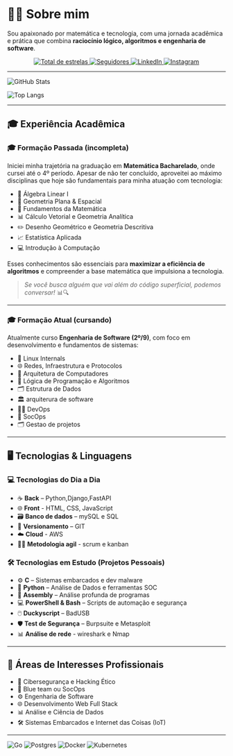 # 👨‍💻 Sobre mim

Sou apaixonado por matemática e tecnologia, com uma jornada acadêmica e prática que combina **raciocínio lógico, algoritmos e engenharia de software**.


<p align="center">
  <a href="https://github.com/21v1u5">
    <img 
      alt="Total de estrelas" 
      title="Total de estrelas GitHub" 
      src="https://custom-icon-badges.demolab.com/github/stars/21v1u5?color=55960c&style=for-the-badge&labelColor=488207&logo=star&label=estrelas"
    />
  </a>
  <a href="https://github.com/21v1u5?tab=followers">
    <img 
      alt="Seguidores" 
      title="Me siga no GitHub" 
      src="https://custom-icon-badges.demolab.com/github/followers/21v1u5?color=236ad3&labelColor=1155ba&style=for-the-badge&logo=github&label=Seguidores&logoColor=white"
    />
  </a>
  <a href="https://www.linkedin.com/in/l%C3%ADvius-penha-650a7b2a8/">
    <img 
      alt="LinkedIn" 
      title="Me siga no LinkedIn" 
      src="https://img.shields.io/badge/LinkedIn-0077B5?style=for-the-badge&logo=linkedin&logoColor=white"
    />
  </a>
  <a href="https://www.instagram.com/01001100.exe/">
    <img 
      alt="Instagram"
      title="Me siga no Instagram" 
      src="https://img.shields.io/badge/Instagram-E4405F?style=for-the-badge&logo=instagram&logoColor=white"
    />
  </a>
</p>

---
![GitHub Stats](https://github-readme-stats.vercel.app/api?username=21v1u5&show_icons=true&theme=radical)

![Top Langs](https://github-readme-stats.vercel.app/api/top-langs/?username=21v1u5&layout=compact&theme=radical)

---

## 🎓 Experiência Acadêmica

### 🎓 Formação Passada (incompleta)

Iniciei minha trajetória na graduação em **Matemática Bacharelado**, onde cursei até o 4º período. Apesar de não ter concluído, aproveitei ao máximo disciplinas que hoje são fundamentais para minha atuação com tecnologia:

- 📐 Álgebra Linear I  
- 🧭 Geometria Plana & Espacial  
- 🧮 Fundamentos da Matemática  
- 📊 Cálculo Vetorial e Geometria Analítica  
- ✏️ Desenho Geométrico e Geometria Descritiva  
- 📈 Estatística Aplicada  
- 💻 Introdução à Computação  

Esses conhecimentos são essenciais para **maximizar a eficiência de algoritmos** e compreender a base matemática que impulsiona a tecnologia.  
> *Se você busca alguém que vai além do código superficial, podemos conversar!* 📊🔍

---

### 🎓 Formação Atual (cursando)

Atualmente curso **Engenharia de Software (2º/9)**, com foco em desenvolvimento e fundamentos de sistemas:

- 🐧 Linux Internals  
- 🌐 Redes, Infraestrutura e Protocolos
- 🧠 Arquitetura de Computadores  
- 🔢 Lógica de Programação e Algoritmos  
- 🗂️ Estrutura de Dados  
- 🏛️ arquiterura de software 
- 👨‍💻 DevOps
- 🏰 SocOps
- 🗂️ Gestao de projetos 

---

## 🖥️ Tecnologias & Linguagens

### 💻 Tecnologias do Dia a Dia

- ☕ **Back** – Python,Django,FastAPI  
- 🌐 **Front** - HTML, CSS, JavaScript
- 🗃️ **Banco de dados** – mySQL e SQL
- 🔧 **Versionamento** – GIT
- ☁️ **Cloud** - AWS
- 👨‍🏫 **Metodologia agil** - scrum e kanban

### 🛠️ Tecnologias em Estudo (Projetos Pessoais)

- ⚙️ **C** – Sistemas embarcados e dev malware
- 🐍 **Python** – Análise de Dados e ferramentas SOC
- 🧬 **Assembly** – Análise profunda de programas  
- 💻 **PowerShell & Bash** – Scripts de automação e segurança  
- 🖱️ **Duckyscript** – BadUSB  
- 🛡️ **Test de Segurança** – Burpsuite e Metasploit
- 📊 **Análise de rede** - wireshark e Nmap


---


## 🎯 Áreas de Interesses Profissionais

- 🔐 Cibersegurança e Hacking Ético  
- 🚨 Blue team ou SocOps
- ⚙️ Engenharia de Software 
- 🌐 Desenvolvimento Web Full Stack  
- 📊 Análise e Ciência de Dados  
- 🛠️ Sistemas Embarcados e Internet das Coisas (IoT)  

---

![Go](https://img.shields.io/badge/Go-00ADD8?style=for-the-badge&logo=go&logoColor=white)
![Postgres](https://img.shields.io/badge/Postgres-316192?style=for-the-badge&logo=postgresql&logoColor=white)
![Docker](https://img.shields.io/badge/Docker-2496ED?style=for-the-badge&logo=docker&logoColor=white)
![Kubernetes](https://img.shields.io/badge/Kubernetes-326CE5?style=for-the-badge&logo=kubernetes&logoColor=white)

